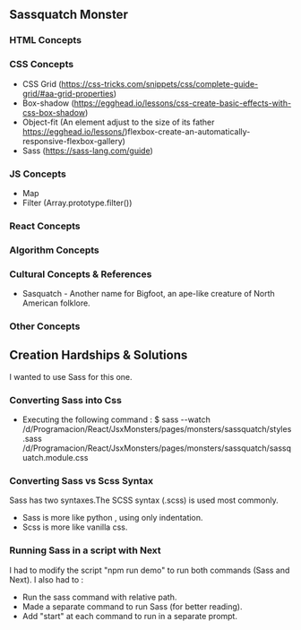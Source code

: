 ## Sassquatch Monster

### HTML Concepts

### CSS Concepts
 * CSS Grid (https://css-tricks.com/snippets/css/complete-guide-grid/#aa-grid-properties)
 * Box-shadow (https://egghead.io/lessons/css-create-basic-effects-with-css-box-shadow)
 * Object-fit  (An element adjust to the size of its father https://egghead.io/lessons/)flexbox-create-an-automatically-responsive-flexbox-gallery)
 * Sass (https://sass-lang.com/guide)

 
### JS Concepts
 * Map 
 * Filter (Array.prototype.filter())

### React Concepts

### Algorithm Concepts
 
### Cultural Concepts & References
 * Sasquatch - Another name for Bigfoot, an ape-like creature of North American folklore.

### Other Concepts

## Creation Hardships & Solutions
I wanted to use Sass for this one.

### Converting Sass into Css
 * Executing the following command :
 $ sass --watch /d/Programacion/React/JsxMonsters/pages/monsters/sassquatch/styles.sass /d/Programacion/React/JsxMonsters/pages/monsters/sassquatch/sassquatch.module.css

### Converting Sass vs Scss Syntax
Sass has two syntaxes.The SCSS syntax (.scss) is used most commonly.
 * Sass is more like python , using only indentation.
 * Scss is more like vanilla css.

### Running Sass in a script with Next
I had to modify the script "npm run demo" to run both commands (Sass and Next). I also had to :
 * Run the sass command with relative path.
 * Made a separate command to run Sass (for better reading).
 * Add "start" at each command to run in a separate prompt.

